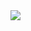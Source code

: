 <img src="https://capsule-render.vercel.app/api?type=waving&color=ffb6c1&height=300&section=header&text=SunYeong's%20Github&fontSize=70&fontColor=fffafa"/>


<!--
**ssunvibesonly/ssunvibesonly** is a ✨ _special_ ✨ repository because its `README.md` (this file) appears on your GitHub profile.

Here are some ideas to get you started:

- 🔭 I’m currently working on ...
- 🌱 I’m currently learning ...
- 👯 I’m looking to collaborate on ...
- 🤔 I’m looking for help with ...
- 💬 Ask me about ...
- 📫 How to reach me: ...
- 😄 Pronouns: ...
- ⚡ Fun fact: ...
-->
